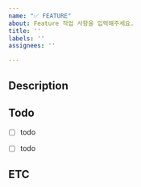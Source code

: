 ```yaml
---
name: "✅ FEATURE"
about: Feature 작업 사항을 입력해주세요.
title: ''
labels: ''
assignees: ''

---
```


## Description

## Todo
- [ ] todo
- [ ] todo


## ETC
